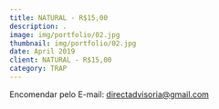 ```yaml
---
title: NATURAL - R$15,00
description: .
image: img/portfolio/02.jpg
thumbnail: img/portfolio/02.jpg
date: April 2019
client: NATURAL - R$15,00 
category: TRAP
---
```

Encomendar pelo E-mail: directadvisoria@gmail.com